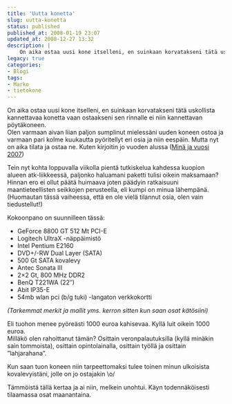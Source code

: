```yaml
---
title: 'Uutta konetta'
slug: uutta-konetta
status: published
published_at: 2008-01-19 23:07
updated_at: 2008-12-27 13:32
description: |
    On aika ostaa uusi kone itselleni, en suinkaan korvatakseni tätä uskollista kannettavaa konetta vaan ostaakseni sen rinnalle ei niin kannettavan pöytäkoneen.  Olen varmaan aivan liian paljon sumplinut mielessäni uuden koneen ostoa ja varmaan pari kolme kuukautta pyöritellyt eri osia ja niin eespäin. Mutta nyt on aika tilata ja ostaa ne. Kuten kirjoitin jo vuoden alussa (Minä ja vuosi 2007)  Tein nyt kohta loppuvalla viikolla pientä tutkiskelua kahdessa kuopion alueen
legacy: true
categories:
- Blogi
tags:
- Marko
- tietokone
---
```


<p>On aika ostaa uusi kone itselleni, en suinkaan korvatakseni tätä uskollista kannettavaa konetta vaan ostaakseni sen rinnalle ei niin kannettavan pöytäkoneen.<br />
 Olen varmaan aivan liian paljon sumplinut mielessäni uuden koneen ostoa ja varmaan pari kolme kuukautta pyöritellyt eri osia ja niin eespäin. Mutta nyt on aika tilata ja ostaa ne. Kuten kirjoitin jo vuoden alussa (<a href="https://markokaartinen.net/2007/12/31/mina-ja-vuosi-2007/" target="_blank">Minä ja vuosi 2007</a>)</p>
<p>Tein nyt kohta loppuvalla viikolla pientä tutkiskelua kahdessa kuopion alueen atk-liikkeessä, paljonko haluamani paketti tulisi oikein maksamaan?<br />
 Hinnan ero ei ollut päätä huimaava joten päädyin ratkaisuuni maantieteellisten seikkojen perusteella, eli kumpi on minua lähempänä. (Huomautan tässä vaiheessa, että en ole vielä tilannut osia, olen vain tiedustellut!)</p>
<p>Kokoonpano on suunnilleen tässä:</p>
<ul>
<li> GeForce 8800 GT 512 Mt PCI-E</li>
<li> Logitech UltraX -näppäimistö</li>
<li> Intel Pentium E2160</li>
<li> DVD+/-RW Dual Layer (SATA)</li>
<li> 500 Gt SATA kovalevy</li>
<li> Antec Sonata III</li>
<li> 2&#215;2 Gt, 800 MHz DDR2</li>
<li> BenQ T221WA (22&#8243;)</li>
<li> Abit IP35-E</li>
<li> 54mb wlan pci (b/g tuki) -langaton verkkokortti</li>
</ul>
<p><em>(Tarkemmat merkit ja mallit yms. kerron sitten kun saan osat kätösiini)</em></p>
<p>Eli tuohon menee pyöreästi 1000 euroa kahisevaa. Kyllä luit oikein 1000 euroa.<br />
 Milläkö olen rahoittanut tämän? Osittain veronpalautuksilla (kyllä minäkin sain tommoista), osittain opintolainalla, osittain työllä ja osittain &#8221;lahjarahana&#8221;.</p>
<p>Kun saan tuon koneen niin tarpeettomaksi tulee toinen minun ulkoisista kovalevyistäni, jolle on jo ostajakin \o/</p>
<p>Tämmöistä tällä kertaa ja ai niin, melkein unohtui. Käyn todennäköisesti tilaamassa osat maanantaina.</p>